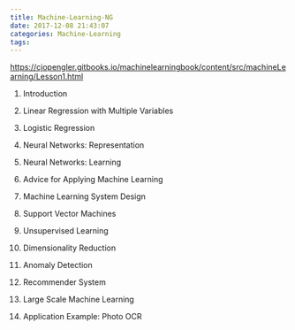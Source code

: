 ```yaml
---
title: Machine-Learning-NG
date: 2017-12-08 21:43:07
categories: Machine-Learning
tags:
---
```


https://cjopengler.gitbooks.io/machinelearningbook/content/src/machineLearning/Lesson1.html

1. Introduction

2. Linear Regression with Multiple Variables

3. Logistic Regression

4. Neural Networks: Representation

5. Neural Networks: Learning

6. Advice for Applying Machine Learning

7. Machine Learning System Design

8. Support Vector Machines

9. Unsupervised Learning

10. Dimensionality Reduction

11. Anomaly Detection

12. Recommender System

13. Large Scale Machine Learning

14. Application Example: Photo OCR 
